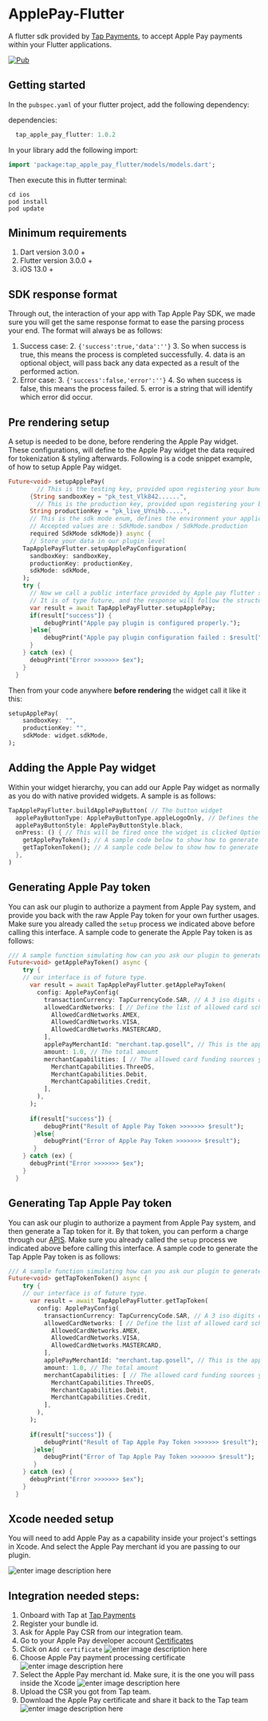 # ApplePay-Flutter

A flutter sdk provided by [Tap Payments](https://tap.company), to accept Apple Pay payments within your Flutter applications.


[![Pub](https://camo.githubusercontent.com/8cd9770d1a75643cbdc23e2e6f60a3474264f029ee1e7cf6445278aea0e500e8/68747470733a2f2f696d672e736869656c64732e696f2f7075622f762f666c75747465725f7374616767657265645f677269645f766965772e737667)](https://pub.dartlang.org/packages/tap_apple_pay_flutter)

## Getting started

In the  `pubspec.yaml`  of your flutter project, add the following dependency:

dependencies:
```dart
  tap_apple_pay_flutter: 1.0.2
```
In your library add the following import:
```dart
import 'package:tap_apple_pay_flutter/models/models.dart';
```

Then execute this in flutter terminal:
```
cd ios
pod install
pod update
```

## Minimum requirements
1. Dart version 3.0.0 +
2. Flutter version 3.0.0 +
3. iOS 13.0 +

## SDK response format
Through out, the interaction of your app with Tap Apple Pay SDK, we made sure you will get the same response format to ease the parsing process your end.
The format will always be as follows:

 1. Success case:
	 2. `{'success':true,'data':''}`
		 3. So when success is true, this means the process is completed successfully.
		 4. data is an optional object, will pass back any data expected as a result of the performed action.
 2. Error case:
	 3. `{'success':false,'error':''}`
		 4. So when success is false, this means the process failed.
		 5. error is a string that will identify which error did occur.

  
## Pre rendering setup 

A setup is needed to be done, before rendering the Apple Pay widget. These configurations, will define to the Apple Pay widget the data required for tokenization & styling afterwards. Following is a code snippet example, of how to setup Apple Pay widget.

```dart
Future<void> setupApplePay(
		// This is the testing key, provided upon registering your bundle id in Tap
      {String sandboxKey = "pk_test_Vlk842......",
	    // This is the production key, provided upon registering your bundle id in Tap
      String productionKey = "pk_live_UYnihb.....",
      // This is the sdk mode enum, defines the environment your application is running in.
      // Accepted values are : SdkMode.sandbox / SdkMode.production
      required SdkMode sdkMode}) async {
      // Store your data in our plugin level
    TapApplePayFlutter.setupApplePayConfiguration(
      sandboxKey: sandboxKey,
      productionKey: productionKey,
      sdkMode: sdkMode,
    );
    try {
	  // Now we call a public interface provided by Apple pay flutter sdk.
	  // It is of type future, and the response will follow the structure described before.
      var result = await TapApplePayFlutter.setupApplePay;
      if(result["success"]) {
	      debugPrint("Apple pay plugin is configured properly.");
      }else{
	      debugPrint("Apple pay plugin configuration failed : $result["error"]");      
      }
    } catch (ex) {
      debugPrint("Error >>>>>>> $ex");
    }
  }
```

Then from your code anywhere **before rendering** the widget call it like it this:
```dart
setupApplePay(
	sandboxKey: "",
	productionKey: "",
	sdkMode: widget.sdkMode,
);
```

## Adding the Apple Pay widget

Within your widget hierarchy, you can add our Apple Pay widget as normally as you do with native provided widgets. A sample is as follows:
```dart
TapApplePayFlutter.buildApplePayButton( // The button widget
  applePayButtonType: ApplePayButtonType.appleLogoOnly, // Defines the type of apple pay button. it is one of the provided values by [Apple](https://developer.apple.com/documentation/apple_pay_on_the_web/applepaybuttontype)
  applePayButtonStyle: ApplePayButtonStyle.black,
  onPress: () { // This will be fired once the widget is clicked Optional.
    getApplePayToken(); // A sample code below to show how to generate a raw apple pay token
    getTapTokenToken(); // A sample code below to show how to generate a Tap token that can be used to charge the customer through Tap apis.
  },
)
```


## Generating Apple Pay token

You can ask our plugin to authorize a payment from Apple Pay system, and provide you back with the raw Apple Pay token for your own further usages. Make sure you already called the `setup` process we indicated above before calling this interface.
A sample code to generate the Apple Pay token is as follows:
```dart
/// A sample function simulating how can you ask our plugin to generate a raw apple pay token
Future<void> getApplePayToken() async {
    try {
	// our interface is of future type.
      var result = await TapApplePayFlutter.getApplePayToken(
        config: ApplePayConfig(
          transactionCurrency: TapCurrencyCode.SAR, // A 3 iso digits currency code. We have created a list of enums to prevent typos.
          allowedCardNetworks: [ // Define the list of allowed card schemes for your customer to pay with
            AllowedCardNetworks.AMEX,
            AllowedCardNetworks.VISA,
            AllowedCardNetworks.MASTERCARD,
          ],
          applePayMerchantId: "merchant.tap.gosell", // This is the apple pay merchant id you created and linked with your apple pay certificate from within your apple pay developer account
          amount: 1.0, // The total amount
          merchantCapabilities: [ // The allowed card funding sources your customer can pay with
            MerchantCapabilities.ThreeDS,
            MerchantCapabilities.Debit,
            MerchantCapabilities.Credit,
          ],
        ),
      );
	  
	  if(result["success"]) {
	      debugPrint("Result of Apple Pay Token >>>>>>> $result");
	   }else{
		  debugPrint("Error of Apple Pay Token >>>>>>> $result"); 
	   }
    } catch (ex) {
      debugPrint("Error >>>>>>> $ex");
    }
  }
```



## Generating Tap Apple Pay token

You can ask our plugin to authorize a payment from Apple Pay system, and then generate a Tap token for it. By that token, you can perform a charge through our [APIS](https://developers.tap.company/reference/create-a-charge). Make sure you already called the `setup` process we indicated above before calling this interface.
A sample code to generate the Tap Apple Pay token is as follows:
```dart
/// A sample function simulating how can you ask our plugin to generate a tap apple pay token
Future<void> getTapTokenToken() async {
    try {
	// our interface is of future type.
      var result = await TapApplePayFlutter.getTapToken(
        config: ApplePayConfig(
          transactionCurrency: TapCurrencyCode.SAR, // A 3 iso digits currency code. We have created a list of enums to prevent typos.
          allowedCardNetworks: [ // Define the list of allowed card schemes for your customer to pay with
            AllowedCardNetworks.AMEX,
            AllowedCardNetworks.VISA,
            AllowedCardNetworks.MASTERCARD,
          ],
          applePayMerchantId: "merchant.tap.gosell", // This is the apple pay merchant id you created and linked with your apple pay certificate from within your apple pay developer account
          amount: 1.0, // The total amount
          merchantCapabilities: [ // The allowed card funding sources your customer can pay with
            MerchantCapabilities.ThreeDS,
            MerchantCapabilities.Debit,
            MerchantCapabilities.Credit,
          ],
        ),
      );
	  
	  if(result["success"]) {
	      debugPrint("Result of Tap Apple Pay Token >>>>>>> $result");
	   }else{
		  debugPrint("Error of Tap Apple Pay Token >>>>>>> $result"); 
	   }
    } catch (ex) {
      debugPrint("Error >>>>>>> $ex");
    }
  }
```


## Xcode needed setup
You will need to add Apple Pay as a capability inside your project's settings in Xcode. And select the Apple Pay merchant id you are passing to our plugin.

![enter image description here](https://i.ibb.co/DgWBzWK/Screenshot-2023-10-05-at-5-52-25-PM.jpg)


## Integration needed steps:
1. Onboard with Tap at [Tap Payments](https://tap.company)
2. Register your bundle id.
3. Ask for Apple Pay CSR from our integration team.
4. Go to your Apple Pay developer account [Certificates](https://developer.apple.com/account/resources/certificates/list)
5. Click on `Add certificate` ![enter image description here](https://i.ibb.co/wpV3Vvg/Screenshot-2023-10-05-at-5-56-21-PM.png)
6. Choose Apple Pay payment processing certificate![enter image description here](https://i.ibb.co/JBkD6qH/Screenshot-2023-10-05-at-5-56-32-PM.png) 
7. Select the Apple Pay merchant id. Make sure, it is the one you will pass inside the Xcode ![enter image description here](https://i.ibb.co/6v1X7F5/Screenshot-2023-10-05-at-5-56-43-PM.png)
8. Upload the CSR you got from Tap team.
9. Download the Apple Pay certificate and share it back to the Tap team ![enter image description here](https://i.ibb.co/SsCG3my/Screenshot-2023-10-05-at-5-57-09-PM.png)
